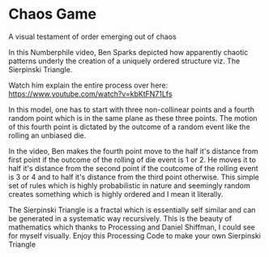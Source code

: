 # Chaos Game
A visual testament of order emerging out of chaos

In this Numberphile video, Ben Sparks depicted how apparently chaotic patterns underly the creation of a uniquely ordered structure viz. The Sierpinski Triangle.

Watch him explain the entire process over here:
https://www.youtube.com/watch?v=kbKtFN71Lfs

In this model, one has to start with three non-collinear points and a fourth random point which is in the same plane as these three points. The motion of this fourth point is dictated by the outcome of a random event like the rolling an unbiased die.

In the video, Ben makes the fourth point move to the half it's distance from first point if the outcome of the rolling of die event is 1 or 2. He moves it to half it's distance from the second point if the coutcome of the rolling event is 3 or 4 and to half it's distance from the third point otherwise. This simple set of rules which is highly probabilistic in nature and seemingly random creates something which is highly ordered and I mean it literally.

The Sierpinski Triangle is a fractal which is essentially self similar and can be generated in a systematic way recursively. This is the beauty of mathematics which thanks to Processing and Daniel Shiffman, I could see for myself visually. Enjoy this Processing Code to make your own Sierpinski Triangle
